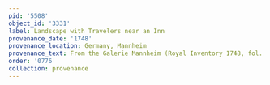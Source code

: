 ```yaml
---
pid: '5508'
object_id: '3331'
label: Landscape with Travelers near an Inn
provenance_date: '1748'
provenance_location: Germany, Mannheim
provenance_text: From the Galerie Mannheim (Royal Inventory 1748, fol. 5v)
order: '0776'
collection: provenance
---
```

